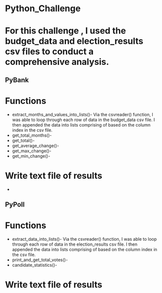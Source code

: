 # Python_Challenge

# For this challenge , I used the budget_data and election_results csv files to conduct a comprehensive analysis.

## PyBank

# Functions

* extract_months_and_values_into_lists()- Via the csvreader() function, I was able to loop through each row of data in the budget_data csv file.  I then appended the data into lists comprising of based on the column index in the csv file.
* get_total_months()-
* get_total()-
* get_average_change()-
* get_max_change()-
* get_min_change()-

# Write text file of results

*

## PyPoll

# Functions

* extract_data_into_lists()- Via the csvreader() function, I was able to loop through each row of data in the election_results csv file.  I then appended the data into lists comprising of based on the column index in the csv file.
* print_and_get_total_votes()-
* candidate_statistics()-

# Write text file of results

